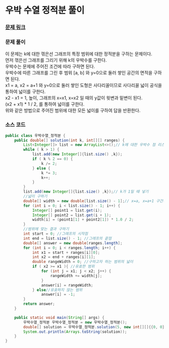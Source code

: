 # 우박 수열 정적분 풀이

### [문제 링크](https://school.programmers.co.kr/learn/courses/30/lessons/134239)

### 문제 풀이
이 문제는 k에 대한 꺾은선 그래프의 특정 범위에 대한 정적분을 구하는 문제이다. </br>
먼저 꺾은선 그래프를 그리기 위해 k의 우박수를 구한다. </br>
우박수는 문제에 주어진 조건에 따라 구하면 된다. </br>
우박수에 따른 그래프를 그린 후 범위 [a, b] 와 y=0으로 둘러 쌓인 공간의 면적을 구하면 된다. </br>
x1 = a, x2 = a+1 와 y=0으로 둘러 쌓인 도형은 사다리꼴이므로 사다리꼴 넓이 공식을 통하여 넓이를 구한다. </br>
x2 - x1 = 1, 높이, 그래프의 x=x1, x=x2 일 때의 y값이 윗변과 밑변이 된다.</br>
(x2 + x1) * 1 / 2, 를 통하여 넓이를 구한다. </br>
위와 같은 방법으로 주어진 범위에 대한 모든 넓이를 구하여 답을 반환한다.


### 소스 코드
```java
public class 우박수열_정적분 {
    public double[] solution(int k, int[][] ranges) {
        List<Integer[]> list = new ArrayList<>();// k에 대한 우박수 점 리스트
        while ( k > 1) {
            list.add(new Integer[]{list.size() ,k});
            if ( k % 2 == 0) {
                k /= 2;
            } else {
                k *= 3;
                k++;
            }
        }
        list.add(new Integer[]{list.size() ,k});// k가 1일 때 넣기
        //넓이 구하기
        double[] width = new double[list.size() - 1];// x=a, x=a+1 구간의 넓이 구하기
        for (int i = 0; i < list.size() - 1; i++) {
            Integer[] point1 = list.get(i);
            Integer[] point2 = list.get(i + 1);
            width[i] = (point1[1] + point2[1]) * 1.0 / 2;
        }
        //범위에 맞는 결과 구하기
        int start = 0; //그래프의 시작점
        int end = list.size() - 1; //그래프의 끝점
        double[] answer = new double[ranges.length];
        for (int i = 0; i < ranges.length; i++) {
            int x1 = start + ranges[i][0];
            int x2 = end + ranges[i][1];
            double rangeWidth = 0; //구하고자 하는 범위의 넓이
            if ( x2 >= x1 ){ //유효한 범위
                for (int j = x1; j < x2; j++) {
                    rangeWidth += width[j];
                }
                answer[i] = rangeWidth;
            } else//유효하지 않는 범위
                answer[i] = -1;
        }
        return answer;
    }

    public static void main(String[] args) {
        우박수열_정적분 우박수열_정적분 = new 우박수열_정적분();
        double[] solution = 우박수열_정적분.solution(5, new int[][]{{0, 0}, {0, -1}, {2, -3}, {3, -3}});
        System.out.println(Arrays.toString(solution));
    }
}
```
